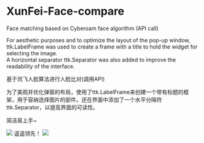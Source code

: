 # XunFei-Face-compare
Face matching based on Cyberoam face algorithm (API call)  

For aesthetic purposes and to optimize the layout of the pop-up window, ttk.LabelFrame was used to create a frame with a title to hold the widget for selecting the image.  
A horizontal separator ttk.Separator was also added to improve the readability of the interface.

基于讯飞人脸算法进行人脸比对(调用API)  

为了美观并优化弹窗的布局，使用了ttk.LabelFrame来创建一个带有标题的框架，用于容纳选择图片的部件。还在界面中添加了一个水平分隔符ttk.Separator，以提高界面的可读性。  

简洁易上手~

![](https://cn.mcecy.com/image/20230918/0d2718ddcab038294ac1f46a1b51950a.png)
遥遥领先！
![](https://cn.mcecy.com/image/20230918/bf3a08392c5fdaf6ad36bf457feb1f62.png)
